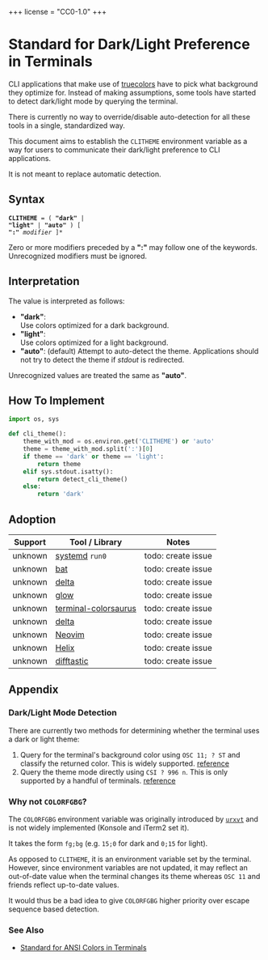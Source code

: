 +++
license = "CC0-1.0"
+++

# Standard for Dark/Light Preference in Terminals

CLI applications that make use of [truecolors] have to pick what background
they optimize for. Instead of making assumptions, some tools have started to detect dark/light mode
by querying the terminal.

There is currently no way to override/disable auto-detection
for all these tools in a single, standardized way.

This document aims to establish the `CLITHEME` environment variable as a way
for users to communicate their dark/light preference to CLI applications.

It is not meant to replace automatic detection.

## Syntax

<code>**CLITHEME** = ( **"dark"** | **"light"** | **"auto"** ) [ **":"** _modifier_ ]*</code>

Zero or more modifiers preceded by a **":"** may follow one of the keywords.
Unrecognized modifiers must be ignored.

## Interpretation

The value is interpreted as follows:
- **"dark"**: \
  Use colors optimized for a dark background.
- **"light"**: \
  Use colors optimized for a light background.
- **"auto"**: (default) Attempt to auto-detect the theme. Applications should not try to detect the theme if *stdout* is redirected.

Unrecognized values are treated the same as **"auto"**.

## How To Implement

```python
import os, sys

def cli_theme():
    theme_with_mod = os.environ.get('CLITHEME') or 'auto'
    theme = theme_with_mod.split(':')[0]
    if theme == 'dark' or theme == 'light':
        return theme
    elif sys.stdout.isatty():
        return detect_cli_theme()
    else:
        return 'dark'
```

## Adoption

| Support | Tool / Library          | Notes              |
|---------|-------------------------|--------------------|
| unknown | [systemd] `run0`        | todo: create issue |
| unknown | [bat]                   | todo: create issue |
| unknown | [delta]                 | todo: create issue |
| unknown | [glow]                  | todo: create issue |
| unknown | [terminal-colorsaurus]  | todo: create issue |
| unknown | [delta]                 | todo: create issue |
| unknown | [Neovim]                | todo: create issue |
| unknown | [Helix]                 | todo: create issue |
| unknown | [difftastic]            | todo: create issue |

[systemd]: https://github.com/systemd/systemd
[bat]: https://github.com/sharkdp/bat
[delta]: https://github.com/dandavison/delta
[difftastic]: https://github.com/Wilfred/difftastic
[terminal-colorsaurus]: https://crates.io/crates/terminal-colorsaurus
[Neovim]: https://github.com/neovim/neovim
[glow]: https://github.com/charmbracelet/glow
[Helix]: https://github.com/helix-editor/helix
[difftastic]: https://github.com/Wilfred/difftastic

## Appendix

### Dark/Light Mode Detection

There are currently two methods for determining whether the terminal
uses a dark or light theme:

1. Query for the terminal's background color using `OSC 11; ? ST`
   and classify the returned color. This is widely supported.
   [reference](https://www.invisible-island.net/xterm/ctlseqs/ctlseqs.html#h3-Operating-System-Commands)
1. Query the theme mode directly using `CSI ? 996 n`.
   This is only supported by a handful of terminals.
   [reference](https://contour-terminal.org/vt-extensions/color-palette-update-notifications/)

### Why not `COLORFGBG`?

The `COLORFGBG` environment variable was originally introduced by [`urxvt`](https://man.archlinux.org/man/extra/rxvt-unicode/urxvt.1.en#COLORFGBG)
and is not widely implemented (Konsole and iTerm2 set it).

It takes the form `fg;bg` (e.g. `15;0` for dark and `0;15` for light).

As opposed to `CLITHEME`, it is an environment variable set by the terminal. However,
since environment variables are not updated, it may reflect an out-of-date value when the
terminal changes its theme whereas `OSC 11` and friends reflect up-to-date values.

It would thus be a bad idea to give `COLORFGBG` higher priority over escape sequence based detection.

### See Also

* [Standard for ANSI Colors in Terminals](https://bixense.com/clicolors/)

[truecolors]: https://github.com/termstandard/colors
